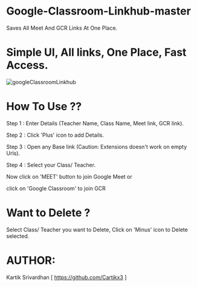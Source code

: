 # Google-Classroom-Linkhub-master
 Saves All Meet And GCR Links At One Place.

# **Simple UI, All links, One Place, Fast Access.**

![googleClassroomLinkhub](https://user-images.githubusercontent.com/86342452/178093636-6abf9059-965a-45d0-afa8-d898cf318285.jpg)

# How To Use ??

Step 1 : Enter Details (Teacher Name, Class Name, Meet link, GCR link).

Step 2 : Click 'Plus' icon to add Details.

Step 3 : Open any Base link (Caution: Extensions doesn't work on empty Urls).

Step 4 : Select your Class/ Teacher.

Now click on 'MEET' button to join Google Meet or

click on 'Google Classroom' to join GCR

# Want to Delete ?
Select Class/ Teacher you want to Delete, Click on 'Minus' icon to Delete selected.

# **AUTHOR:**

Kartik Srivardhan [ https://github.com/Cartikx3 ]


